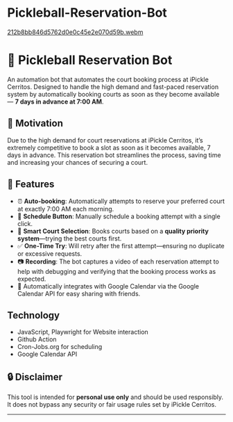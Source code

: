 # Pickleball-Reservation-Bot

[212b8bb846d5762d0e0c45e2e070d59b.webm](https://github.com/user-attachments/assets/3bdd87fb-d20e-4cb7-8b19-bbf8250bb438)

# 🏓 Pickleball Reservation Bot

An automation bot that automates the court booking process at iPickle Cerritos. Designed to handle the high demand and fast-paced reservation system by automatically booking courts as soon as they become available — **7 days in advance at 7:00 AM**.


## 🚀 Motivation

Due to the high demand for court reservations at iPickle Cerritos, it’s extremely competitive to book a slot as soon as it becomes available, 7 days in advance. This reservation bot streamlines the process, saving time and increasing your chances of securing a court.
## 📌 Features

- ⏰ **Auto-booking**: Automatically attempts to reserve your preferred court at exactly 7:00 AM each morning.
- 📅 **Schedule Button**: Manually schedule a booking attempt with a single click.
- 🥇 **Smart Court Selection**: Books courts based on a **quality priority system**—trying the best courts first.
- ✅ **One-Time Try**: Will retry after the first attempt—ensuring no duplicate or excessive requests.
- 📷 **Recording**: The bot captures a video of each reservation attempt to help with debugging and verifying that the booking process works as expected.
- 📆 Automatically integrates with Google Calendar via the Google Calendar API for easy sharing with friends.

## Technology
- JavaScript, Playwright for Website interaction
- Github Action
- Cron-Jobs.org for scheduling
- Google Calendar API
## 🔒 Disclaimer

This tool is intended for **personal use only** and should be used responsibly. It does not bypass any security or fair usage rules set by iPickle Cerritos.

---
